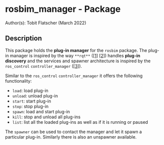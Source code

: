 # rosbim_manager - Package

Author(s): Tobit Flatscher (March 2022)

## Description

This package holds the **plug-in manager** for the `rosbim` package. The plug-in manager is inspired by the way `**rqt**` ([\[1\]](https://github.com/ros-visualization/rqt/blob/kinetic-devel/rqt_gui_py/src/rqt_gui_py/plugin.py) [\[2\]](https://github.com/ros-visualization/rqt/tree/kinetic-devel/rqt_gui/src/rqt_gui)) handles **plug-in discovery** and the services and spawner architecture is inspired by the `ros_control` `controller_manager` ([\[3\]](http://wiki.ros.org/controller_manager)).

Similar to the `ros_control` `controller_manager` it offers the following functionality:

- `load`: load plug-in
- `unload`: unload plug-in
- `start`: start plug-in
- `stop`: stop plug-in
- `spawn`: load and start plug-in
- `kill`: stop and unload all plug-ins
- `list`: list all the loaded plug-ins as well as if it is running or paused

The `spawner` can be used to contact the manager and let it spawn a particular plug-in. Similarly there is also an unspawner available.
